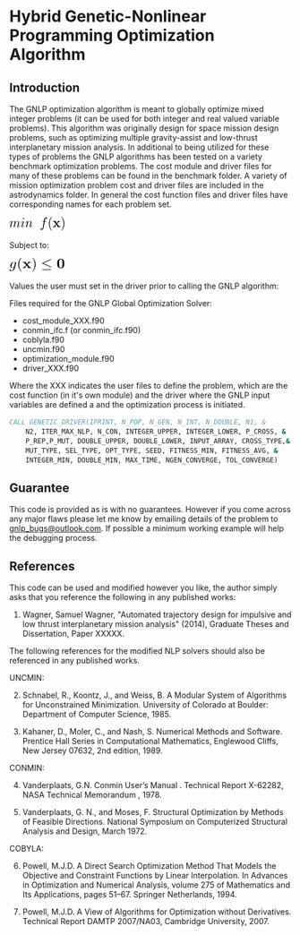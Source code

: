 Hybrid Genetic-Nonlinear Programming Optimization Algorithm
====



## Introduction

The GNLP optimization algorithm is meant to globally optimize mixed integer problems (it can be used for both integer and real valued variable problems).  This algorithm was originally design for space mission design problems, such as optimizing multiple gravity-assist and low-thrust interplanetary mission analysis.  In additional to being utilized for these types of problems the GNLP algorithms has been tested on a variety benchmark optimization problems.  The cost module and driver files for many of these problems can be found in the benchmark folder.  A variety of mission optimization problem cost and driver files are included in the astrodynamics folder.  In general the cost function files and driver files have corresponding names for each problem set.



<img src="https://github.com/sam-wagner/GNLP/blob/master/min.png" width="100px" height="25px" />

Subject to:

<img src="https://github.com/sam-wagner/GNLP/blob/master/constraints.png" width="100px" height="25px" />


Values the user must set in the driver prior to calling the GNLP algorithm:






Files required for the GNLP Global Optimization Solver:
* cost_module_XXX.f90 
* conmin_ifc.f (or conmin_ifc.f90)
* coblyla.f90 
* uncmin.f90
* optimization_module.f90
* driver_XXX.f90

Where the XXX indicates the user files to define the problem, which are the cost function (in it's own module) and the driver where the GNLP input variables are defined a and the optimization process is initiated.

```fortran
CALL GENETIC_DRIVER(IPRINT, N_POP, N_GEN, N_INT, N_DOUBLE, N1, &
    N2, ITER_MAX_NLP, N_CON, INTEGER_UPPER, INTEGER_LOWER, P_CROSS, &
    P_REP,P_MUT, DOUBLE_UPPER, DOUBLE_LOWER, INPUT_ARRAY, CROSS_TYPE,&
    MUT_TYPE, SEL_TYPE, OPT_TYPE, SEED, FITNESS_MIN, FITNESS_AVG, &
    INTEGER_MIN, DOUBLE_MIN, MAX_TIME, NGEN_CONVERGE, TOL_CONVERGE)
```




## Guarantee 
This code is provided as is with no guarantees.  However if you come across any major flaws please let me know by emailing details of the problem to gnlp_bugs@outlook.com.  If possible a minimum working example will help the debugging process.

## References
This code can be used and modified however you like, the author simply asks that you reference the following in any published works:

1. Wagner, Samuel Wagner, "Automated trajectory design for impulsive and low thrust interplanetary mission analysis" (2014), Graduate Theses and Dissertation, Paper XXXXX.

The following references for the modified NLP solvers should also be referenced in any published works.

UNCMIN:

2.  Schnabel, R., Koontz, J., and Weiss, B. A Modular System of Algorithms for Unconstrained Minimization. University of Colorado at Boulder: Department of Computer Science, 1985.

3. Kahaner, D., Moler, C., and Nash, S. Numerical Methods and Software. Prentice Hall Series in Computational Mathematics, Englewood Cliffs, New Jersey 07632, 2nd edition, 1989.

CONMIN:

4. Vanderplaats, G.N. Conmin User’s Manual . Technical Report X-62282, NASA Technical Memorandum , 1978.

5. Vanderplaats, G. N., and Moses, F. Structural Optimization by Methods of Feasible Directions. National Symposium on Computerized Structural Analysis and Design, March 1972.

COBYLA:

6. Powell, M.J.D. A Direct Search Optimization Method That Models the Objective and Constraint Functions by Linear Interpolation. In Advances in Optimization and Numerical Analysis, volume 275 of Mathematics and Its Applications, pages 51–67. Springer Netherlands, 1994.

7. Powell, M.J.D. A View of Algorithms for Optimization without Derivatives. Technical Report DAMTP 2007/NA03, Cambridge University, 2007.

